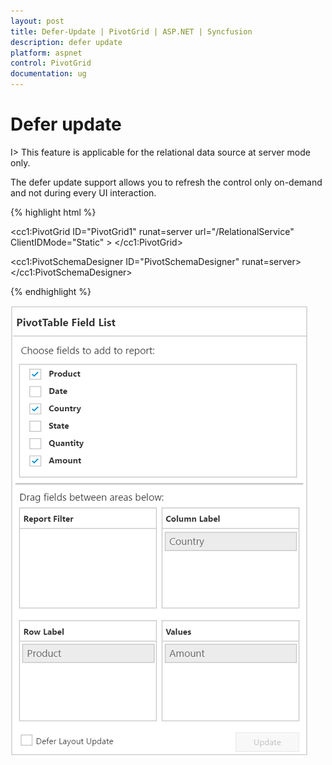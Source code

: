 ```yaml
---
layout: post
title: Defer-Update | PivotGrid | ASP.NET | Syncfusion
description: defer update
platform: aspnet
control: PivotGrid
documentation: ug
---
```


# Defer update

I> This feature is applicable for the relational data source at server mode only.

The defer update support allows you to refresh the control only on-demand and not during every UI interaction.

{% highlight html %}

<cc1:PivotGrid ID="PivotGrid1" runat=server url="/RelationalService" ClientIDMode="Static" >
    <ClientSideEvents AfterServiceInvoke="OnAfterServiceInvoke" /> </cc1:PivotGrid>

<cc1:PivotSchemaDesigner ID="PivotSchemaDesigner" runat=server></cc1:PivotSchemaDesigner>

<script type="text/javascript">
    OnAfterServiceInvoke = function(evt) {
        if (evt.action == "initialize") {
            var PivotSchemaDesigner = $("#PivotSchemaDesigner").data('ejPivotSchemaDesigner');
            if (PivotSchemaDesigner.model.pivotControl == null) {
                PivotSchemaDesigner.model.pivotControl = this;
                PivotSchemaDesigner.model.enableWrapper = true;
                PivotSchemaDesigner.model.layout = "excel";
                PivotSchemaDesigner._load();
            }
        }
    }
</script>

{% endhighlight %}

![](Defer-Update_images/RelationalDeferUpdate.png)

